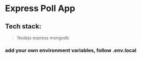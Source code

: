 # Express Poll App

## Tech stack:

> Nodejs express mongodb

### add your own environment variables, follow .env.local
